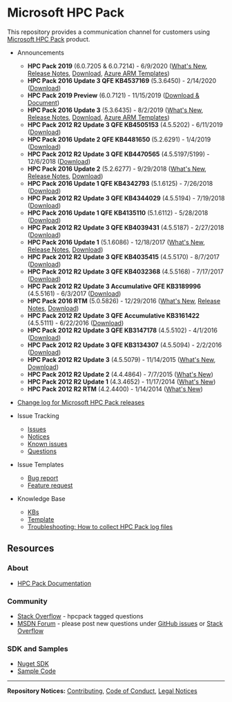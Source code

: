# Microsoft HPC Pack
This repository provides a communication channel for customers using [Microsoft HPC Pack](https://aka.ms/hpcpack) product.

* Announcements
    * **HPC Pack 2019** (6.0.7205 & 6.0.7214) - 6/9/2020 ([What's New](https://docs.microsoft.com/en-us/powershell/high-performance-computing/what-s-new-in-hpc-pack-2019?view=hpc19-ps), [Release Notes](https://docs.microsoft.com/en-us/powershell/high-performance-computing/release-notes-for-hpc-pack-2019?view=hpc19-ps), [Download](https://www.microsoft.com/en-us/download/details.aspx?id=101360), [Azure ARM Templates](https://github.com/Azure/hpcpack-template/tree/master/HPCPack2019))  
    * **HPC Pack 2016 Update 3 QFE KB4537169** (5.3.6450) - 2/14/2020 ([Download](https://www.microsoft.com/en-us/download/details.aspx?id=100918))
    * **HPC Pack 2019 Preview** (6.0.7121) - 11/15/2019 ([Download & Document](https://www.microsoft.com/en-us/download/details.aspx?id=100592))
    * **HPC Pack 2016 Update 3** (5.3.6435) - 8/2/2019 ([What's New](https://docs.microsoft.com/en-us/powershell/high-performance-computing/what-s-new-in-hpc-pack-2016-update-3?view=hpc16-ps), [Release Notes](https://docs.microsoft.com/en-us/powershell/high-performance-computing/release-notes-for-hpc-pack-2016-update-3?view=hpc16-ps), [Download](https://www.microsoft.com/en-us/download/details.aspx?id=58506), [Azure ARM Templates](https://github.com/Azure/hpcpack-template-2016))
    * **HPC Pack 2012 R2 Update 3 QFE KB4505153** (4.5.5202) - 6/11/2019 ([Download](https://www.microsoft.com/en-us/download/details.aspx?id=58380))
    * **HPC Pack 2016 Update 2 QFE KB4481650** (5.2.6291) - 1/4/2019 ([Download](https://www.microsoft.com/en-us/download/details.aspx?id=57703))
    * **HPC Pack 2012 R2 Update 3 QFE KB4470565** (4.5.5197/5199) - 12/6/2018 ([Download](https://www.microsoft.com/en-us/download/details.aspx?id=57602))
    * **HPC Pack 2016 Update 2** (5.2.6277) - 9/29/2018 ([What's New](https://docs.microsoft.com/en-us/powershell/high-performance-computing/what-s-new-in-hpc-pack-2016-update-2?view=hpc16-ps), [Release Notes](https://docs.microsoft.com/en-us/powershell/high-performance-computing/release-notes-for-hpc-pack-2016-update-2?view=hpc16-ps), [Download](https://www.microsoft.com/en-us/download/details.aspx?id=57344))
    * **HPC Pack 2016 Update 1 QFE KB4342793** (5.1.6125) - 7/26/2018 ([Download](https://www.microsoft.com/en-us/download/details.aspx?id=57174))
    * **HPC Pack 2012 R2 Update 3 QFE KB4344029** (4.5.5194) - 7/19/2018 ([Download](https://www.microsoft.com/en-us/download/details.aspx?id=57161))
    * **HPC Pack 2016 Update 1 QFE KB4135110** (5.1.6112) - 5/28/2018 ([Download](https://www.microsoft.com/en-us/download/details.aspx?id=56964))
    * **HPC Pack 2012 R2 Update 3 QFE KB4039431** (4.5.5187) - 2/27/2018 ([Download](https://www.microsoft.com/en-us/downlo*ad/details.aspx?id=56614))
    * **HPC Pack 2016 Update 1** (5.1.6086) - 12/18/2017 ([What's New](https://docs.microsoft.com/en-us/powershell/high-performance-computing/what-s-new-in-hpc-pack-2016-update-1?view=hpc16-ps), [Release Notes](https://docs.microsoft.com/en-us/powershell/high-performance-computing/release-notes-for-hpc-pack-2016-update-1?view=hpc16-ps), [Download](https://www.microsoft.com/en-us/download/details.aspx?id=56360))
    * **HPC Pack 2012 R2 Update 3 QFE KB4035415** (4.5.5170) - 8/7/2017 ([Download](https://www.microsoft.com/en-us/download/details.aspx?id=55714))
    * **HPC Pack 2012 R2 Update 3 QFE KB4032368** (4.5.5168) - 7/17/2017 ([Download](https://www.microsoft.com/en-us/download/details.aspx?id=55650))
    * **HPC Pack 2012 R2 Update 3 Accumulative QFE KB3189996** (4.5.5161) - 6/3/2017 ([Download](https://www.microsoft.com/en-us/download/details.aspx?id=54772))
    * **HPC Pack 2016 RTM** (5.0.5826) - 12/29/2016 ([What's New](https://docs.microsoft.com/en-us/powershell/high-performance-computing/what-s-new-in-hpc-pack-2016?view=hpc16-ps), [Release Notes](https://docs.microsoft.com/en-us/powershell/high-performance-computing/release-notes-for-hpc-pack-2016?view=hpc16-ps), [Download](https://www.microsoft.com/en-us/download/details.aspx?id=54507))
    * **HPC Pack 2012 R2 Update 3 QFE Accumulative KB3161422** (4.5.5111) - 6/22/2016 ([Download](https://www.microsoft.com/en-us/download/details.aspx?id=52983))
    * **HPC Pack 2012 R2 Update 3 QFE KB3147178** (4.5.5102) - 4/1/2016 ([Download](https://www.microsoft.com/en-us/download/details.aspx?id=51662))
    * **HPC Pack 2012 R2 Update 3 QFE KB3134307** (4.5.5094) - 2/2/2016 ([Download](https://www.microsoft.com/en-us/download/details.aspx?id=50809))
    * **HPC Pack 2012 R2 Update 3** (4.5.5079) - 11/14/2015 ([What's New](https://docs.microsoft.com/en-us/previous-versions/windows/it-pro/hpc-server-2012-R2-and-2012/mt595796(v=ws.11)), [Download](https://www.microsoft.com/download/details.aspx?id=49922))
    * **HPC Pack 2012 R2 Update 2** (4.4.4864) - 7/7/2015 ([What's New](https://docs.microsoft.com/en-us/previous-versions/windows/it-pro/hpc-server-2012-R**2-and-2012/mt269417(v=ws.11)))
    * **HPC Pack 2012 R2 Update 1** (4.3.4652) - 11/17/2014 ([What's New](https://docs.microsoft.com/en-us/previous-versions/windows/it-pro/hpc-server-2012-R2-and-2012/dn864736(v=ws.11)))
    * **HPC Pack 2012 R2 RTM** (4.2.4400) - 1/14/2014 ([What's New](https://docs.microsoft.com/en-us/previous-versions/windows/it-pro/hpc-server-2012-R2-and-2012/dn582020(v=ws.11)))


* [Change log for Microsoft HPC Pack releases](CHANGELOG.md)

* Issue Tracking
    * [Issues](https://github.com/Azure/hpcpack/issues)
    * [Notices](https://github.com/Azure/hpcpack/labels/notice)
    * [Known issues](https://github.com/Azure/hpcpack/labels/known%20issue)
    * [Questions](https://github.com/Azure/hpcpack/labels/question)

* Issue Templates
    * [Bug report](https://github.com/Azure/hpcpack/blob/master/.github/ISSUE_TEMPLATE/bug_report.md)
    * [Feature request](https://github.com/Azure/hpcpack/blob/master/.github/ISSUE_TEMPLATE/feature_request.md)

* Knowledge Base
    * [KBs](https://github.com/Azure/hpcpack/blob/master/kb)
    * [Template](kb/kb_template.md)
    * [Troubleshooting: How to collect HPC Pack log files](kb/000000_How%20to%20collect%20HPC%20Pack%20logs.md)

## Resources

### About

* [HPC Pack Documentation](https://aka.ms/hpcpack)

### Community

* [Stack Overflow](https://stackoverflow.com/questions/tagged/hpcpack) -  hpcpack tagged questions
* [MSDN Forum](https://social.microsoft.com/Forums/en-US/home?category=windowshpc) -
please post new questions under [GitHub issues](https://github.com/Azure/hpcpack/issues)
or [Stack Overflow](https://stackoverflow.com/questions/tagged/hpcpack)

### SDK and Samples

* [Nuget SDK](https://www.nuget.org/packages/Microsoft.HPC.SDK/)
* [Sample Code](https://github.com/Azure-Samples/hpcpack-samples)

* * *

**Repository Notices:** [Contributing](CONTRIBUTING.md),
[Code of Conduct](CODE_OF_CONDUCT.md), [Legal Notices](LEGAL_NOTICES.md)
